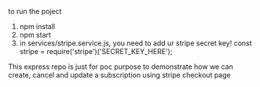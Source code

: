 to run the poject
1. npm install
2. npm start
3. in services/stripe.service.js, you need to add ur stripe secret key! const stripe = require('stripe')('SECRET_KEY_HERE');

This express repo is just for  poc purpose to demonstrate how we can create, cancel and update a subscription using stripe checkout page
